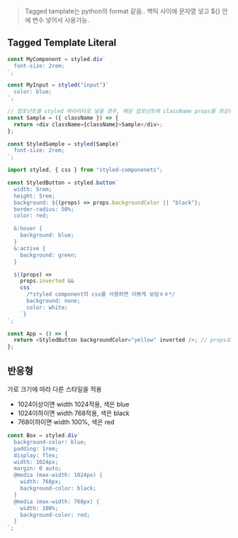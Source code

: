 > Tagged tamplate는 python의 format 같음.. 백틱 사이에 문자열 넣고 ${} 안에 변수 넣어서 사용가능.

## Tagged Template Literal

```javascript
const MyComponent = styled.div`
  font-size: 2rem;
`;

const MyInput = styled("input")`
  color: blue;
`;

// 컴포넌트를 styled 파라미터로 넣을 경우, 해당 컴포넌트에 className props를 최상위 DOM의 className 값으로 설정하는 작업이 내부적으로 되어 있어야 함.
const Sample = ({ className }) => {
  return <div className={className}>Sample</div>;
};

const StyledSample = styled(Sample)`
  font-size: 2rem;
`;
```

```javascript
import styled, { css } from "styled-componenets";

const StyledButton = styled.button`
  width: 5rem;
  height: 5rem;
  background: ${(props) => props.backgroundColor || "black"};
  border-radius: 50%;
  color: red;

  &:hover {
    background: blue;
  }
  &:active {
    background: green;
  }

  ${(props) =>
    props.inverted &&
    css`
      /*styled component의 css를 사용하면 이쁘게 보임ㅎㅎ*/
      background: none;
      color: white;
    `}
`;

const App = () => {
  return <StyledButton backgroundColor="yellow" inverted />; // props로 "yellow"전달
};
```

## 반응형

가로 크기에 따라 다른 스타일을 적용

- 1024이상이면 width 1024적용, 색은 blue
- 1024이하이면 width 768적용, 색은 black
- 768이하이면 width 100%, 색은 red

```javascript
const Box = styled.div`
  background-color: blue;
  padding: 1rem;
  display: flex;
  width: 1024px;
  margin: 0 auto;
  @media (max-width: 1024px) {
    width: 768px;
    background-color: black;
  }
  @media (max-width: 768px) {
    width: 100%;
    background-color: red;
  }
`;
```